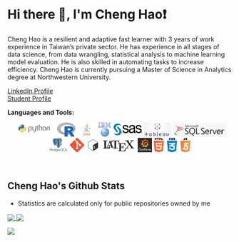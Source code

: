 # Hi there 👋, I'm Cheng Hao:exclamation:


Cheng Hao is a resilient and adaptive fast learner with 3 years of work experience in Taiwan’s private sector. He has experience in all stages of data science, from data wrangling, statistical analysis to machine learning model evaluation. He is also skilled in automating tasks to increase efficiency. Cheng Hao is currently pursuing a Master of Science in Analytics degree at Northwestern University.
  
[LinkedIn Profile](https://www.linkedin.com/in/cheng-hao-ke/) &nbsp;  
[Student Profile](https://www.mccormick.northwestern.edu/analytics/people/students/class-of-2021/ke-cheng-hao.html)


**Languages and Tools:**  

<p align="center">
  <img height="32" src="https://github.com/ChengHaoKe/ChengHaoKe/blob/main/logos/python_word.png">
  <img height="32" src="https://github.com/ChengHaoKe/ChengHaoKe/blob/main/logos/Rlogo.png">
  <img height="32" src="https://github.com/ChengHaoKe/ChengHaoKe/blob/main/logos/java_white.jpg">
  <img height="32" src="https://github.com/ChengHaoKe/ChengHaoKe/blob/main/logos/spsslogo.png">
  <img height="32" src="https://github.com/ChengHaoKe/ChengHaoKe/blob/main/logos/sas-logo.jpg">
  <img height="32" src="https://github.com/ChengHaoKe/ChengHaoKe/blob/main/logos/tableau-logo.jpg">
  <img height="32" src="https://github.com/ChengHaoKe/ChengHaoKe/blob/main/logos/mssql-logo.png">
  <img height="32" src="https://github.com/ChengHaoKe/ChengHaoKe/blob/main/logos/postgresql-logo.png">
  <img height="32" src="https://github.com/ChengHaoKe/ChengHaoKe/blob/main/logos/Git-Icon-1788C.png">
  <img height="32" src="https://github.com/ChengHaoKe/ChengHaoKe/blob/main/logos/bash-logo.png">
  <img height="32" src="https://github.com/ChengHaoKe/ChengHaoKe/blob/main/logos/latex-white.png">
  <img height="32" src="https://github.com/ChengHaoKe/ChengHaoKe/blob/main/logos/grafanalogo.jpg">
  <img height="32" src="https://github.com/ChengHaoKe/ChengHaoKe/blob/main/logos/web_langswhite.png">
</p>

&nbsp;  

<!--
![Cheng Hao's Github Stats](https://github-readme-stats.chenghaoke.vercel.app/api?username=ChengHaoKe&count_private=true&show_icons=true&include_all_commits=true)
**Languages and Tools:**
![Top Langs](https://github-readme-stats.chenghaoke.vercel.app/api/top-langs/?username=ChengHaoKe&langs_count=10&show_icons=true&layout=compact) 
-->
<!--
style="background-color:white;padding:5px;"
<code><img height="30" src="https://github.com/ChengHaoKe/ChengHaoKe/blob/main/logos/grafanalogo.jpg"></code>
-->

## Cheng Hao's Github Stats
* Statistics are calculated only for public repositories owned by me

<a href="https://github.com/ChengHaoKe/github-readme-stats">
  <img align="center" src="https://github-readme-stats.chenghaoke.vercel.app/api?username=ChengHaoKe&count_private=true&theme=dark&show_icons=true&include_all_commits=true" />
</a>
<a href="https://github.com/ChengHaoKe/github-readme-stats">
  <img align="center" src="https://github-readme-stats.vercel.app/api/top-langs/?username=ChengHaoKe&langs_count=10&theme=dark&show_icons=true&layout=compact" />
</a>


[![](https://github-readme-stats.chenghaoke.vercel.app/api/top-langs/?username=ChengHaoKe&langs_count=10&theme=dark&layout=compact&show_icons=true)](https://github.com/ChengHaoKe/github-readme-stats)

&nbsp;  
<!--
[![Cheng Hao's wakatime stats](https://github-readme-stats.chenghaoke.vercel.app/api/wakatime?username=ChengHaoKe&layout=compact)](https://github.com/ChengHaoKe/github-readme-stats)
<!--

<!--
**ChengHaoKe/ChengHaoKe** is a ✨ _special_ ✨ repository because its `README.md` (this file) appears on your GitHub profile.

Here are some ideas to get you started:

- 🔭 I’m currently working on ...
- 🌱 I’m currently learning ...
- 👯 I’m looking to collaborate on ...
- 🤔 I’m looking for help with ...
- 💬 Ask me about ...
- 📫 How to reach me: ...
- 😄 Pronouns: ...
- ⚡ Fun fact: ...
-->
